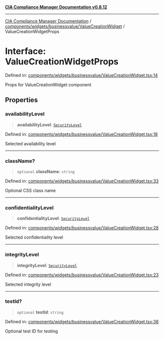 [**CIA Compliance Manager Documentation v0.8.12**](../../../../../README.md)

***

[CIA Compliance Manager Documentation](../../../../../modules.md) / [components/widgets/businessvalue/ValueCreationWidget](../README.md) / ValueCreationWidgetProps

# Interface: ValueCreationWidgetProps

Defined in: [components/widgets/businessvalue/ValueCreationWidget.tsx:14](https://github.com/Hack23/cia-compliance-manager/blob/e7811142a771ec75716a7ce3a0d60f18cb91cd06/src/components/widgets/businessvalue/ValueCreationWidget.tsx#L14)

Props for ValueCreationWidget component

## Properties

### availabilityLevel

> **availabilityLevel**: [`SecurityLevel`](../../../../../types/cia/type-aliases/SecurityLevel.md)

Defined in: [components/widgets/businessvalue/ValueCreationWidget.tsx:18](https://github.com/Hack23/cia-compliance-manager/blob/e7811142a771ec75716a7ce3a0d60f18cb91cd06/src/components/widgets/businessvalue/ValueCreationWidget.tsx#L18)

Selected availability level

***

### className?

> `optional` **className**: `string`

Defined in: [components/widgets/businessvalue/ValueCreationWidget.tsx:33](https://github.com/Hack23/cia-compliance-manager/blob/e7811142a771ec75716a7ce3a0d60f18cb91cd06/src/components/widgets/businessvalue/ValueCreationWidget.tsx#L33)

Optional CSS class name

***

### confidentialityLevel

> **confidentialityLevel**: [`SecurityLevel`](../../../../../types/cia/type-aliases/SecurityLevel.md)

Defined in: [components/widgets/businessvalue/ValueCreationWidget.tsx:28](https://github.com/Hack23/cia-compliance-manager/blob/e7811142a771ec75716a7ce3a0d60f18cb91cd06/src/components/widgets/businessvalue/ValueCreationWidget.tsx#L28)

Selected confidentiality level

***

### integrityLevel

> **integrityLevel**: [`SecurityLevel`](../../../../../types/cia/type-aliases/SecurityLevel.md)

Defined in: [components/widgets/businessvalue/ValueCreationWidget.tsx:23](https://github.com/Hack23/cia-compliance-manager/blob/e7811142a771ec75716a7ce3a0d60f18cb91cd06/src/components/widgets/businessvalue/ValueCreationWidget.tsx#L23)

Selected integrity level

***

### testId?

> `optional` **testId**: `string`

Defined in: [components/widgets/businessvalue/ValueCreationWidget.tsx:38](https://github.com/Hack23/cia-compliance-manager/blob/e7811142a771ec75716a7ce3a0d60f18cb91cd06/src/components/widgets/businessvalue/ValueCreationWidget.tsx#L38)

Optional test ID for testing
